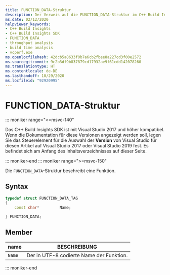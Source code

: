 ```yaml
---
title: FUNCTION_DATA-Struktur
description: Der Verweis auf die FUNCTION_DATA-Struktur im C++ Build Insights SDK.
ms.date: 02/12/2020
helpviewer_keywords:
- C++ Build Insights
- C++ Build Insights SDK
- FUNCTION_DATA
- throughput analysis
- build time analysis
- vcperf.exe
ms.openlocfilehash: 42dcb5a8633f0b7a6cb2fbee8a227cd3f00e2572
ms.sourcegitcommit: 9c2b3df9b837879cd17932ae9f61cdd142078260
ms.translationtype: HT
ms.contentlocale: de-DE
ms.lasthandoff: 10/29/2020
ms.locfileid: "92920995"
---
```

# <a name="function_data-structure"></a>FUNCTION_DATA-Struktur

::: moniker range="<=msvc-140"

Das C++ Build Insights SDK ist mit Visual Studio 2017 und höher kompatibel. Wenn die Dokumentation für diese Versionen angezeigt werden soll, legen Sie das Steuerelement für die Auswahl der **Version** von Visual Studio für diesen Artikel auf Visual Studio 2017 oder Visual Studio 2019 fest. Es befindet sich am Anfang des Inhaltsverzeichnisses auf dieser Seite.

::: moniker-end
::: moniker range=">=msvc-150"

Die `FUNCTION_DATA`-Struktur beschreibt eine Funktion.

## <a name="syntax"></a>Syntax

```cpp
typedef struct FUNCTION_DATA_TAG
{
    const char*         Name;

} FUNCTION_DATA;
```

## <a name="members"></a>Member

| name | BESCHREIBUNG |
|--|--|
| `Name` | Der in UTF-8 codierte Name der Funktion. |

::: moniker-end
